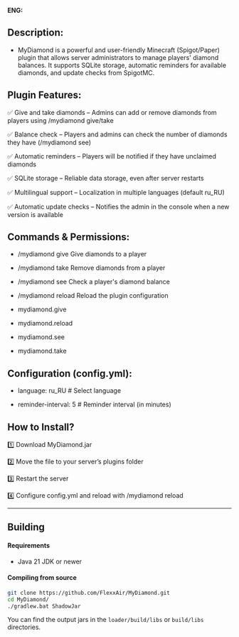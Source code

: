   **ENG:**

## Description:

* MyDiamond is a powerful and user-friendly Minecraft (Spigot/Paper) plugin that allows server administrators to manage players' diamond balances. It supports SQLite storage, automatic reminders for available diamonds, and update checks from SpigotMC.

## Plugin Features:

✅ Give and take diamonds – Admins can add or remove diamonds from players using /mydiamond give/take

✅ Balance check – Players and admins can check the number of diamonds they have (/mydiamond see)

✅ Automatic reminders – Players will be notified if they have unclaimed diamonds

✅ SQLite storage – Reliable data storage, even after server restarts

✅ Multilingual support – Localization in multiple languages (default ru_RU)

✅ Automatic update checks – Notifies the admin in the console when a new version is available

## Commands & Permissions:

* /mydiamond give <player> <amount> Give diamonds to a player

* /mydiamond take <player> <amount> Remove diamonds from a player

* /mydiamond see <player> Check a player's diamond balance

* /mydiamond reload Reload the plugin configuration

* mydiamond.give

* mydiamond.reload

* mydiamond.see

* mydiamond.take

## Configuration (config.yml):

* language: ru_RU # Select language

* reminder-interval: 5 # Reminder interval (in minutes)

## How to Install?

1️⃣ Download MyDiamond.jar

2️⃣ Move the file to your server’s plugins folder

3️⃣ Restart the server

4️⃣ Configure config.yml and reload with /mydiamond reload

----------------------------------------------------------------------------------------

## Building
#### Requirements
* Java 21 JDK or newer
#### Compiling from source
```sh
git clone https://github.com/FlexxAir/MyDiamond.git
cd MyDiamond/
./gradlew.bat ShadowJar
```

You can find the output jars in the `loader/build/libs` or `build/libs` directories.
